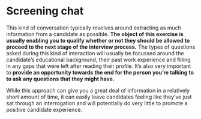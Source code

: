 # Screening chat

This kind of conversation typically revolves around extracting as much information from a candidate as possible. **The object of this exercise is usually enabling you to qualify whether or not they should be allowed to proceed to the next stage of the interview process.** The types of questions asked during this kind of interaction will usually be focussed around the candidate’s educational background, their past work experience and filling in any gaps that were left after reading their profile. It’s also very important to **provide an opportunity towards the end for the person you’re talking to to ask any questions that they might have.**

While this approach can give you a great deal of information in a relatively short amount of time, it can easily leave candidates feeling like they’ve just sat through an interrogation and will potentially do very little to promote a positive candidate experience.
